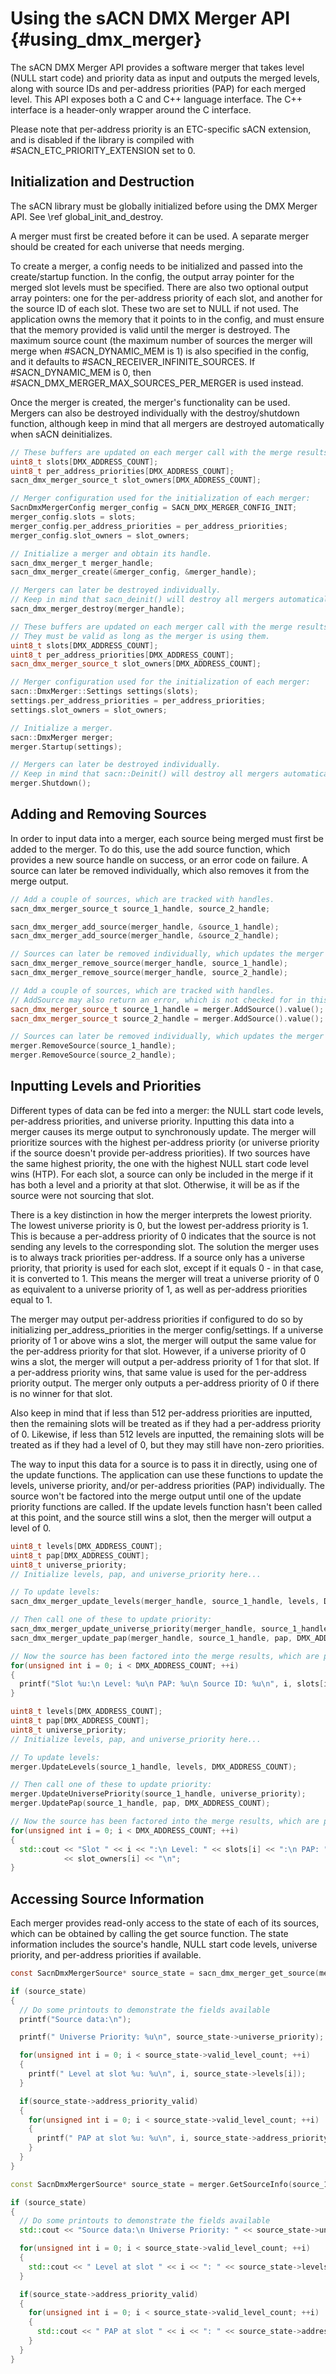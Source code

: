 # Using the sACN DMX Merger API                                                 {#using_dmx_merger}

The sACN DMX Merger API provides a software merger that takes level (NULL start code) and priority
data as input and outputs the merged levels, along with source IDs and per-address priorities
(PAP) for each merged level. This API exposes both a C and C++ language interface. The C++
interface is a header-only wrapper around the C interface.

Please note that per-address priority is an ETC-specific sACN extension, and is disabled if the
library is compiled with #SACN_ETC_PRIORITY_EXTENSION set to 0.

<!-- LANGUAGE_SELECTOR -->

## Initialization and Destruction

The sACN library must be globally initialized before using the DMX Merger API. See
\ref global_init_and_destroy.

A merger must first be created before it can be used. A separate merger should be created for each
universe that needs merging.

To create a merger, a config needs to be initialized and passed into the create/startup function.
In the config, the output array pointer for the merged slot levels must be specified. There are
also two optional output array pointers: one for the per-address priority of each slot, and another
for the source ID of each slot. These two are set to NULL if not used. The application owns the
memory that it points to in the config, and must ensure that the memory provided is valid until the
merger is destroyed. The maximum source count (the maximum number of sources the merger will merge
when #SACN_DYNAMIC_MEM is 1) is also specified in the config, and it defaults to
#SACN_RECEIVER_INFINITE_SOURCES. If #SACN_DYNAMIC_MEM is 0, then
#SACN_DMX_MERGER_MAX_SOURCES_PER_MERGER is used instead.

Once the merger is created, the merger's functionality can be used. Mergers can also be destroyed
individually with the destroy/shutdown function, although keep in mind that all mergers are
destroyed automatically when sACN deinitializes.

<!-- CODE_BLOCK_START -->
```c
// These buffers are updated on each merger call with the merge results.
uint8_t slots[DMX_ADDRESS_COUNT];
uint8_t per_address_priorities[DMX_ADDRESS_COUNT];
sacn_dmx_merger_source_t slot_owners[DMX_ADDRESS_COUNT];

// Merger configuration used for the initialization of each merger:
SacnDmxMergerConfig merger_config = SACN_DMX_MERGER_CONFIG_INIT;
merger_config.slots = slots;
merger_config.per_address_priorities = per_address_priorities;
merger_config.slot_owners = slot_owners;

// Initialize a merger and obtain its handle.
sacn_dmx_merger_t merger_handle;
sacn_dmx_merger_create(&merger_config, &merger_handle);

// Mergers can later be destroyed individually.
// Keep in mind that sacn_deinit() will destroy all mergers automatically.
sacn_dmx_merger_destroy(merger_handle);
```
<!-- CODE_BLOCK_MID -->
```cpp
// These buffers are updated on each merger call with the merge results.
// They must be valid as long as the merger is using them.
uint8_t slots[DMX_ADDRESS_COUNT];
uint8_t per_address_priorities[DMX_ADDRESS_COUNT];
sacn_dmx_merger_source_t slot_owners[DMX_ADDRESS_COUNT];

// Merger configuration used for the initialization of each merger:
sacn::DmxMerger::Settings settings(slots);
settings.per_address_priorities = per_address_priorities;
settings.slot_owners = slot_owners;

// Initialize a merger.
sacn::DmxMerger merger;
merger.Startup(settings);

// Mergers can later be destroyed individually.
// Keep in mind that sacn::Deinit() will destroy all mergers automatically.
merger.Shutdown();
```
<!-- CODE_BLOCK_END -->

## Adding and Removing Sources

In order to input data into a merger, each source being merged must first be added to the merger.
To do this, use the add source function, which provides a new source handle on success, or an error
code on failure. A source can later be removed individually, which also removes it from the merge
output.

<!-- CODE_BLOCK_START -->
```c
// Add a couple of sources, which are tracked with handles.
sacn_dmx_merger_source_t source_1_handle, source_2_handle;

sacn_dmx_merger_add_source(merger_handle, &source_1_handle);
sacn_dmx_merger_add_source(merger_handle, &source_2_handle);

// Sources can later be removed individually, which updates the merger's output.
sacn_dmx_merger_remove_source(merger_handle, source_1_handle);
sacn_dmx_merger_remove_source(merger_handle, source_2_handle);
```
<!-- CODE_BLOCK_MID -->
```cpp
// Add a couple of sources, which are tracked with handles.
// AddSource may also return an error, which is not checked for in this example.
sacn_dmx_merger_source_t source_1_handle = merger.AddSource().value();
sacn_dmx_merger_source_t source_2_handle = merger.AddSource().value();

// Sources can later be removed individually, which updates the merger's output.
merger.RemoveSource(source_1_handle);
merger.RemoveSource(source_2_handle);
```
<!-- CODE_BLOCK_END -->

## Inputting Levels and Priorities

Different types of data can be fed into a merger: the NULL start code levels, per-address
priorities, and universe priority. Inputting this data into a merger causes its merge output to
synchronously update. The merger will prioritize sources with the highest per-address priority
(or universe priority if the source doesn't provide per-address priorities). If two sources have
the same highest priority, the one with the highest NULL start code level wins (HTP). For each
slot, a source can only be included in the merge if it has both a level and a priority at that
slot. Otherwise, it will be as if the source were not sourcing that slot.

There is a key distinction in how the merger interprets the lowest priority. The lowest universe
priority is 0, but the lowest per-address priority is 1. This is because a per-address priority of
0 indicates that the source is not sending any levels to the corresponding slot. The solution the
merger uses is to always track priorities per-address. If a source only has a universe priority,
that priority is used for each slot, except if it equals 0 - in that case, it is converted to 1.
This means the merger will treat a universe priority of 0 as equivalent to a universe priority of
1, as well as per-address priorities equal to 1.

The merger may output per-address priorities if configured to do so by initializing
per_address_priorities in the merger config/settings. If a universe priority of 1 or above wins a
slot, the merger will output the same value for the per-address priority for that slot. However, if
a universe priority of 0 wins a slot, the merger will output a per-address priority of 1 for that
slot. If a per-address priority wins, that same value is used for the per-address priority output.
The merger only outputs a per-address priority of 0 if there is no winner for that slot.

Also keep in mind that if less than 512 per-address priorities are inputted, then the remaining
slots will be treated as if they had a per-address priority of 0. Likewise, if less than 512 levels
are inputted, the remaining slots will be treated as if they had a level of 0, but they may still
have non-zero priorities.

The way to input this data for a source is to pass it in directly, using one of the update
functions. The application can use these functions to update the levels, universe priority, and/or
per-address priorities (PAP) individually. The source won't be factored into the merge output until
one of the update priority functions are called. If the update levels function hasn't been called
at this point, and the source still wins a slot, then the merger will output a level of 0. 

<!-- CODE_BLOCK_START -->
```c
uint8_t levels[DMX_ADDRESS_COUNT];
uint8_t pap[DMX_ADDRESS_COUNT];
uint8_t universe_priority;
// Initialize levels, pap, and universe_priority here...

// To update levels:
sacn_dmx_merger_update_levels(merger_handle, source_1_handle, levels, DMX_ADDRESS_COUNT);

// Then call one of these to update priority:
sacn_dmx_merger_update_universe_priority(merger_handle, source_1_handle, universe_priority);
sacn_dmx_merger_update_pap(merger_handle, source_1_handle, pap, DMX_ADDRESS_COUNT);

// Now the source has been factored into the merge results, which are printed here.
for(unsigned int i = 0; i < DMX_ADDRESS_COUNT; ++i)
{
  printf("Slot %u:\n Level: %u\n PAP: %u\n Source ID: %u\n", i, slots[i], per_address_priorities[i], slot_owners[i]);
}
```
<!-- CODE_BLOCK_MID -->
```cpp
uint8_t levels[DMX_ADDRESS_COUNT];
uint8_t pap[DMX_ADDRESS_COUNT];
uint8_t universe_priority;
// Initialize levels, pap, and universe_priority here...

// To update levels:
merger.UpdateLevels(source_1_handle, levels, DMX_ADDRESS_COUNT);

// Then call one of these to update priority:
merger.UpdateUniversePriority(source_1_handle, universe_priority);
merger.UpdatePap(source_1_handle, pap, DMX_ADDRESS_COUNT);

// Now the source has been factored into the merge results, which are printed here.
for(unsigned int i = 0; i < DMX_ADDRESS_COUNT; ++i)
{
  std::cout << "Slot " << i << ":\n Level: " << slots[i] << ":\n PAP: " << per_address_priorities[i] << "\n Source ID: "
            << slot_owners[i] << "\n";
}
```
<!-- CODE_BLOCK_END -->

## Accessing Source Information

Each merger provides read-only access to the state of each of its sources, which can be obtained
by calling the get source function. The state information includes the source's handle, NULL start
code levels, universe priority, and per-address priorities if available.

<!-- CODE_BLOCK_START -->
```c
const SacnDmxMergerSource* source_state = sacn_dmx_merger_get_source(merger_handle, source_1_handle);

if (source_state)
{
  // Do some printouts to demonstrate the fields available
  printf("Source data:\n");

  printf(" Universe Priority: %u\n", source_state->universe_priority);

  for(unsigned int i = 0; i < source_state->valid_level_count; ++i)
  {
    printf(" Level at slot %u: %u\n", i, source_state->levels[i]);
  }

  if(source_state->address_priority_valid)
  {
    for(unsigned int i = 0; i < source_state->valid_level_count; ++i)
    {
      printf(" PAP at slot %u: %u\n", i, source_state->address_priority[i]);
    }
  }
}
```
<!-- CODE_BLOCK_MID -->
```cpp
const SacnDmxMergerSource* source_state = merger.GetSourceInfo(source_1_handle);

if (source_state)
{
  // Do some printouts to demonstrate the fields available
  std::cout << "Source data:\n Universe Priority: " << source_state->universe_priority << "\n";

  for(unsigned int i = 0; i < source_state->valid_level_count; ++i)
  {
    std::cout << " Level at slot " << i << ": " << source_state->levels[i] << "\n";
  }

  if(source_state->address_priority_valid)
  {
    for(unsigned int i = 0; i < source_state->valid_level_count; ++i)
    {
      std::cout << " PAP at slot " << i << ": " << source_state->address_priority[i] << "\n";
    }
  }
}
```
<!-- CODE_BLOCK_END -->
